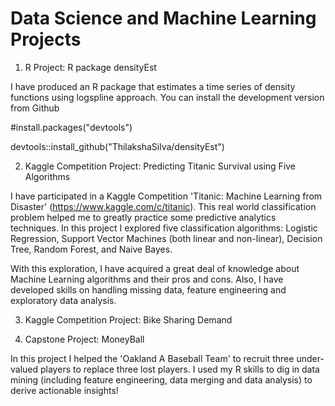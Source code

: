 # Data Science and Machine Learning Projects

1. R Project: R package densityEst

I have produced an R package that estimates a time series of density functions using logspline approach. You can install the development version from Github

#install.packages("devtools")

devtools::install_github("ThilakshaSilva/densityEst")


2. Kaggle Competition Project: Predicting Titanic Survival using Five Algorithms

I have participated in a Kaggle Competition 'Titanic: Machine Learning from Disaster' (https://www.kaggle.com/c/titanic). This real world classification problem helped me to greatly practice some predictive analytics techniques. In this project I explored five classification algorithms: Logistic Regression, Support Vector Machines (both linear and non-linear), Decision Tree, Random Forest, and Naive Bayes.

With this exploration, I have acquired a great deal of knowledge about Machine Learning algorithms and their pros and cons. Also, I have developed skills on handling missing data, feature engineering and exploratory data analysis.


3. Kaggle Competition Project: Bike Sharing Demand




4. Capstone Project: MoneyBall

In this project I helped the 'Oakland A Baseball Team' to recruit three under-valued players to replace three lost players. I used my R skills to dig in data mining (including feature engineering, data merging and data analysis) to derive actionable insights!
